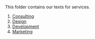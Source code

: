 This folder contains our texts for services.

1. [Consulting](consulting/README.md)
1. [Design](design/README.md)
1. [Development](development/README.md)
1. [Marketing](marketing/README.md)